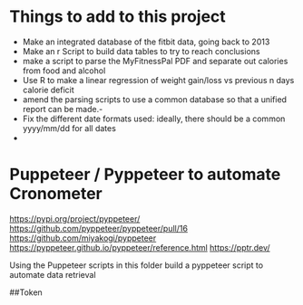 # Things to add to this project

- Make an integrated database of the fitbit data, going back to 2013
- Make an r Script to build data tables to try to reach conclusions
- make a script to parse the MyFitnessPal PDF and separate out calories from
  food and alcohol
- Use R to make a linear regression of weight gain/loss vs previous n days
  calorie deficit
- amend the parsing scripts to use a common database so that a unified report
  can be made.-
- Fix the different date formats used: ideally, there should be a common yyyy/mm/dd for all dates
-

# Puppeteer / Pyppeteer to automate Cronometer
https://pypi.org/project/pyppeteer/
https://github.com/pyppeteer/pyppeteer/pull/16
https://github.com/miyakogi/pyppeteer
https://pyppeteer.github.io/pyppeteer/reference.html
https://pptr.dev/

Using the Puppeteer scripts in this folder build a pyppeteer script to automate data
retrieval

##Token
